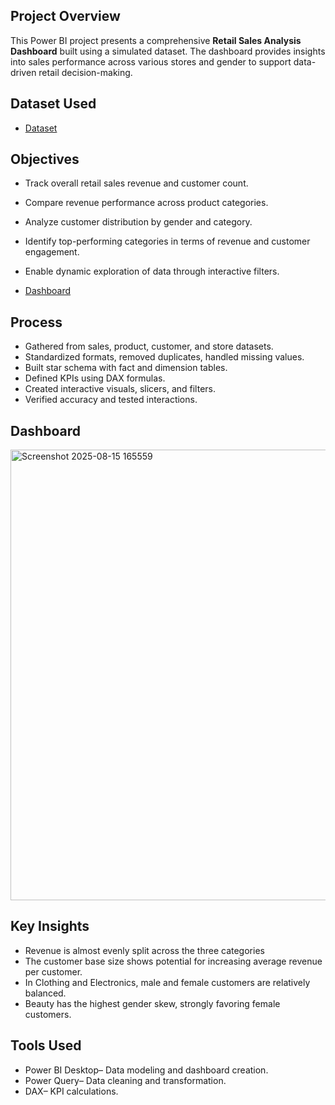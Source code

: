 ## Project Overview
This Power BI project presents a comprehensive **Retail Sales Analysis Dashboard** built using a simulated dataset. The dashboard provides insights into sales performance across various stores and gender to support data-driven retail decision-making.

## Dataset Used 
- <a href="https://github.com/mulausitafadzwa/Retail-Sales-Analysis/blob/main/Dataset.csv">Dataset</a>

## Objectives
- Track overall retail sales revenue and customer count.
- Compare revenue performance across product categories.
- Analyze customer distribution by gender and category.
- Identify top-performing categories in terms of revenue and customer engagement.
- Enable dynamic exploration of data through interactive filters.
  
- <a href="https://github.com/mulausitafadzwa/Retail-Sales-Analysis/blob/main/Retail%20Sales%20Screenshot.png">Dashboard</a>
  
## Process 
- Gathered from sales, product, customer, and store datasets.
- Standardized formats, removed duplicates, handled missing values.
- Built star schema with fact and dimension tables.
- Defined KPIs using DAX formulas.
- Created interactive visuals, slicers, and filters.
- Verified accuracy and tested interactions.

## Dashboard

<img width="1455" height="721" alt="Screenshot 2025-08-15 165559" src="https://github.com/user-attachments/assets/ef069a92-baf4-4726-a40d-08728e1f5b42" />

## Key Insights
- Revenue is almost evenly split across the three categories
- The customer base size shows potential for increasing average revenue per customer.
- In Clothing and Electronics, male and female customers are relatively balanced.
- Beauty has the highest gender skew, strongly favoring female customers.

## Tools Used
- Power BI Desktop– Data modeling and dashboard creation.
- Power Query– Data cleaning and transformation.
- DAX– KPI calculations.


